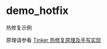 # demo_hotfix
热修复示例

原理请参看 [Tinker 热修复原理及手写实现](http://doslin.com/2018/01/25/hotfix-principle-of-tinker/)